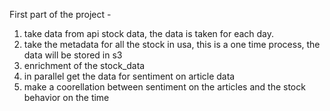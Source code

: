 First part of the project - 
1) take data from api stock data, the data is taken for each day.
2) take the metadata for all the stock in usa, this is a one time process, the data will be stored in s3
3) enrichment of the stock_data
4) in parallel get the data for sentiment on article data
5) make a coorellation between sentiment on the articles and the stock behavior on the time
